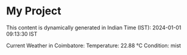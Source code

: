 # My Project

This content is dynamically generated in Indian Time (IST): 2024-01-01 09:13:30 IST


Current Weather in Coimbatore:
Temperature: 22.88 °C
Condition: mist
